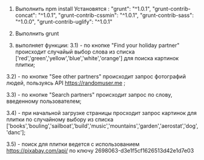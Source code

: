 1) Выполнить npm install 
 Установятся :
    "grunt": "^1.0.1",
    "grunt-contrib-concat": "^1.0.1",
    "grunt-contrib-cssmin": "^1.0.1",
    "grunt-contrib-sass": "^1.0.0",
    "grunt-contrib-uglify": "^1.0.1"

2) Выполнить grunt

3) выполняет функции:
3.1)   - по кнопке "Find your holiday partner" происходит случайый выбор слова из списка ['red','green','yellow','blue','white','orange'] для поиска картинок плитки;


3.2)   - по кнопке "See other partners"  происходит запрос фотографий людей, пользуясь  API  https://randomuser.me ;

3.3)   -  по кнопке "Search partners" происходит запрос по слову, введенному пользователем;

3.4)   -  при начальной загрузке страницы просходит запрос картинок для плитки по случайному выбору из списка ['books','bouling','sailboat','build','music','mountains','garden','aerostat','dog','danc'];

3.5)   - поиск для плитки ведется с использованием https://pixabay.com/api/ по ключу 2698063-d3e1f5cf1626513d42e1d7e03   